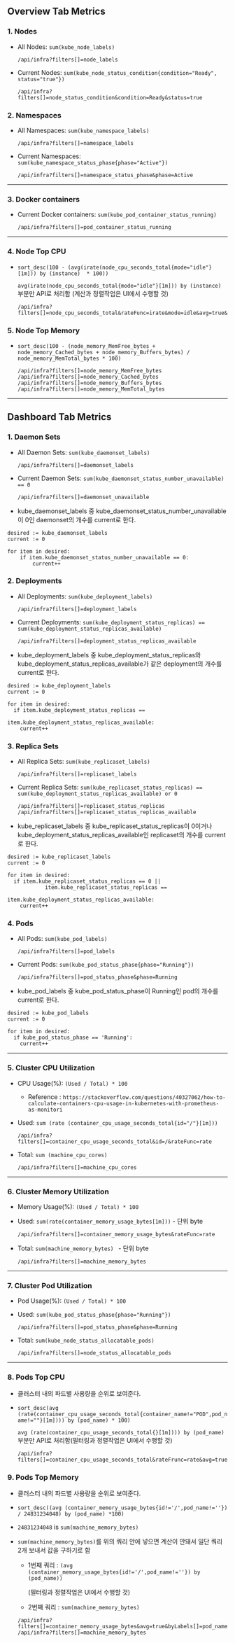 ## Overview Tab Metrics

### 1. Nodes

* All Nodes: `sum(kube_node_labels)`

  ```
  /api/infra?filters[]=node_labels
  ```

* Current Nodes: `sum(kube_node_status_condition{condition="Ready", status="true"})`

  ```
  /api/infra?filters[]=node_status_condition&condition=Ready&status=true
  ```

  

### 2. Namespaces

* All Namespaces: `sum(kube_namespace_labels)`

  ```
  /api/infra?filters[]=namespace_labels
  ```

* Current Namespaces: `sum(kube_namespace_status_phase{phase="Active"})`

  ```
  /api/infra?filters[]=namespace_status_phase&phase=Active
  ```

  

---

### 3. Docker containers

* Current Docker containers: `sum(kube_pod_container_status_running)`

  ```
  /api/infra?filters[]=pod_container_status_running
  ```

  

---

### 4. Node Top CPU

* `sort_desc(100 - (avg(irate(node_cpu_seconds_total{mode="idle"}[1m])) by (instance)  * 100))`

  ```avg(irate(node_cpu_seconds_total{mode="idle"}[1m])) by (instance) ```부분만 API로 처리함 (계산과 정렬작업은 UI에서 수행할 것)

  ```
  /api/infra?filters[]=node_cpu_seconds_total&rateFunc=irate&mode=idle&avg=true&byLabels[]=instance
  ```

  

### 5. Node Top Memory

* `sort_desc(100 - (node_memory_MemFree_bytes + node_memory_Cached_bytes + node_memory_Buffers_bytes) / node_memory_MemTotal_bytes * 100)`

  ```
  /api/infra?filters[]=node_memory_MemFree_bytes
  /api/infra?filters[]=node_memory_Cached_bytes
  /api/infra?filters[]=node_memory_Buffers_bytes
  /api/infra?filters[]=node_memory_MemTotal_bytes
  ```

  

---

## Dashboard Tab Metrics

### 1. Daemon Sets

* All Daemon Sets: `sum(kube_daemonset_labels)`

  ```
  /api/infra?filters[]=daemonset_labels
  ```

* Current Daemon Sets: `sum(kube_daemonset_status_number_unavailable) == 0`

  ```
  /api/infra?filters[]=daemonset_unavailable
  ```

*   kube_daemonset_labels 중 kube_daemonset_status_number_unavailable이 0인 daemonset의 개수를 current로 한다.

```
desired := kube_daemonset_labels
current := 0

for item in desired:
    if item.kube_daemonset_status_number_unavailable == 0:
        current++
```



### 2. Deployments

* All Deployments: `sum(kube_deployment_labels)`

  ```
  /api/infra?filters[]=deployment_labels
  ```

* Current Deployments: `sum(kube_deployment_status_replicas) == sum(kube_deployment_status_replicas_available)`

  ```
  /api/infra?filters[]=deployment_status_replicas_available
  ```

* kube_deployment_labels 중 kube_deployment_status_replicas와 kube_deployment_status_replicas_available가 같은 deployment의 개수를 current로 한다.

```
desired := kube_deployment_labels
current := 0

for item in desired:
  if item.kube_deployment_status_replicas == 		
                        		item.kube_deployment_status_replicas_available:
    current++
```



### 3. Replica Sets

* All Replica Sets: `sum(kube_replicaset_labels)`

  ```
  /api/infra?filters[]=replicaset_labels
  ```

* Current Replica Sets: `sum(kube_replicaset_status_replicas) == sum(kube_deployment_status_replicas_available) or 0`

  ```
  /api/infra?filters[]=replicaset_status_replicas
  /api/infra?filters[]=replicaset_status_replicas_available
  ```

* kube_replicaset_labels 중 kube_replicaset_status_replicas이 0이거나 kube_deployment_status_replicas_available인 replicaset의 개수를 current로 한다.

```
desired := kube_replicaset_labels
current := 0

for item in desired:
  if item.kube_replicaset_status_replicas == 0 || 		
            item.kube_replicaset_status_replicas == 
                        item.kube_deployment_status_replicas_available:
    current++
```



### 4. Pods

* All Pods: `sum(kube_pod_labels)`

  ```
  /api/infra?filters[]=pod_labels
  ```

* Current Pods: `sum(kube_pod_status_phase{phase="Running"})`

  ```
  /api/infra?filters[]=pod_status_phase&phase=Running
  ```

* kube_pod_labels 중 kube_pod_status_phase이 Running인 pod의 개수를 current로 한다.

```
desired := kube_pod_labels
current := 0

for item in desired:
  if kube_pod_status_phase == 'Running':
    current++
```



---
### 5. Cluster CPU Utilization

* CPU Usage(%): ```(Used / Total) * 100```
  
  * Reference : `https://stackoverflow.com/questions/40327062/how-to-calculate-containers-cpu-usage-in-kubernetes-with-prometheus-as-monitori`
  
* Used: `sum (rate (container_cpu_usage_seconds_total{id="/"}[1m]))`

  ```
  /api/infra?filters[]=container_cpu_usage_seconds_total&id=/&rateFunc=rate
  ```

* Total: `sum (machine_cpu_cores)` 

  ```
  /api/infra?filters[]=machine_cpu_cores
  ```

  

---

### 6. Cluster Memory Utilization

* Memory Usage(%): ```(Used / Total) * 100```

* Used: `sum(rate(container_memory_usage_bytes[1m]))` - 단위 byte

  ```
  /api/infra?filters[]=container_memory_usage_bytes&rateFunc=rate
  ```

* Total: `sum(machine_memory_bytes) ` - 단위 byte

  ```
  /api/infra?filters[]=machine_memory_bytes
  ```

  

---

### 7. Cluster Pod Utilization

* Pod Usage(%): ```(Used / Total) * 100```

* Used: `sum(kube_pod_status_phase{phase="Running"})`

  ```
  /api/infra?filters[]=pod_status_phase&phase=Running
  ```

* Total: `sum(kube_node_status_allocatable_pods)`

  ```
  /api/infra?filters[]=node_status_allocatable_pods
  ```

  

---

### 8. Pods Top CPU

* 클러스터 내의 파드별 사용량을 순위로 보여준다.

* `sort_desc(avg (rate(container_cpu_usage_seconds_total{container_name!="POD",pod_name!=""}[1m]))) by (pod_name) * 100)`

  ```avg (rate(container_cpu_usage_seconds_total{}[1m]))) by (pod_name)``` 부분만 API로 처리함(필터링과 정렬작업은 UI에서 수행할 것)

  ```
  /api/infra?filters[]=container_cpu_usage_seconds_total&rateFrunc=rate&avg=true&byLabels[]=pod_name
  ```

  

### 9. Pods Top Memory

* 클러스터 내의 파드별 사용량을 순위로 보여준다.

* `sort_desc((avg (container_memory_usage_bytes{id!='/',pod_name!=''}) / 24831234048) by (pod_name) *100)`

* `24831234048` is `sum(machine_memory_bytes)`

* `sum(machine_memory_bytes)`를 위의 쿼리 안에 넣으면 계산이 안돼서 일단 쿼리 2개 보내서 값을 구하기로 함
  
  * 1번째 쿼리 : `(avg (container_memory_usage_bytes{id!='/',pod_name!=''}) by (pod_name))`
  
    (필터링과 정렬작업은 UI에서 수행할 것)
  
  * 2번째 쿼리 : `sum(machine_memory_bytes)`
  
  ```
  /api/infra?filters[]=container_memory_usage_bytes&avg=true&byLabels[]=pod_name
  /api/infra?filters[]=machine_memory_bytes
  ```
  
  

